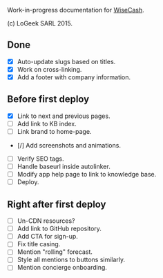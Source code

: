 Work-in-progress documentation for [WiseCash](https://www.wisecashhq.com).

(c) LoGeek SARL 2015.

## Done

- [X] Auto-update slugs based on titles.
- [X] Work on cross-linking.
- [X] Add a footer with company information.

## Before first deploy

- [X] Link to next and previous pages.
- [ ] Add link to KB index.
- [ ] Link brand to home-page.
- [/] Add screenshots and animations.
- [ ] Verify SEO tags.
- [ ] Handle baseurl inside autolinker.
- [ ] Modify app help page to link to knowledge base.
- [ ] Deploy.

## Right after first deploy

- [ ] Un-CDN resources?
- [ ] Add link to GitHub repository.
- [ ] Add CTA for sign-up.
- [ ] Fix title casing.
- [ ] Mention "rolling" forecast.
- [ ] Style all mentions to buttons similarly.
- [ ] Mention concierge onboarding.

